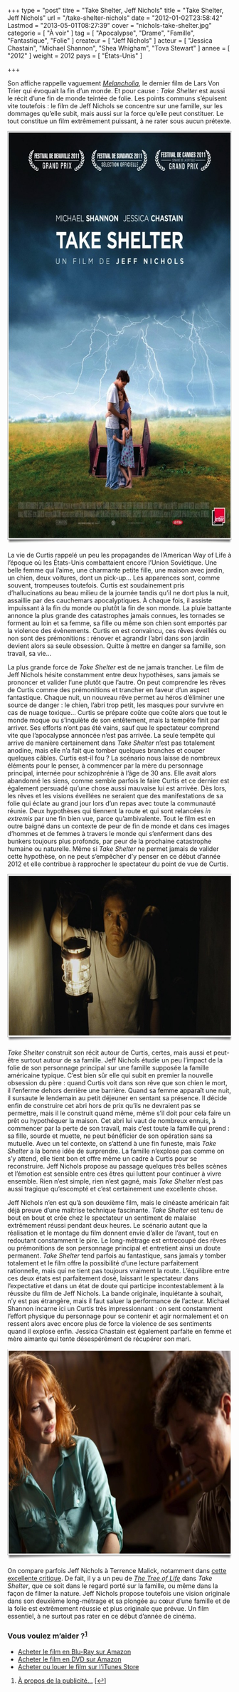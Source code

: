 +++
type = "post"
titre = "Take Shelter, Jeff Nichols"
title = "Take Shelter, Jeff Nichols"
url = "/take-shelter-nichols"
date = "2012-01-02T23:58:42"
Lastmod = "2013-05-01T08:27:39"
cover = "nichols-take-shelter.jpg"
categorie = [ "À voir" ]
tag = [ "Apocalypse", "Drame", "Famille", "Fantastique", "Folie" ]
createur = [ "Jeff Nichols" ]
acteur = [ "Jessica Chastain", "Michael Shannon", "Shea Whigham", "Tova Stewart" ]
annee = [ "2012" ]
weight = 2012
pays = [ "États-Unis" ]

+++

<p>Son affiche rappelle vaguement <em><a href="http://voiretmanger.fr/2011/08/09/melancholia-trier/">Melancholia</a></em>, le dernier film de Lars Von Trier qui évoquait la fin d&rsquo;un monde. Et pour cause : <em>Take Shelter</em> est aussi le récit d&rsquo;une fin de monde teintée de folie. Les points communs s&rsquo;épuisent vite toutefois : le film de Jeff Nichols se concentre sur une famille, sur les dommages qu&rsquo;elle subit, mais aussi sur la force qu&rsquo;elle peut constituer. Le tout constitue un film extrêmement puissant, à ne rater sous aucun prétexte.</p>
<div style="text-align: center;"><a href="http://www.allocine.fr/film/fichefilm_gen_cfilm=189944.html"><img class="aligncenter" style="border-style: initial; border-color: initial; border-width: 0px;" src="take-shelter-nichols.jpg" alt="Take shelter nichols" width="690" height="927" border="0" /></a></div>
<p>La vie de Curtis rappelé un peu les propagandes de l&rsquo;American Way of Life à l&rsquo;époque où les États-Unis combattaient encore l&rsquo;Union Soviétique. Une belle femme qui l&rsquo;aime, une charmante petite fille, une maison avec jardin, un chien, deux voitures, dont un pick-up… Les apparences sont, comme souvent, trompeuses toutefois. Curtis est soudainement pris d&rsquo;hallucinations au beau milieu de la journée tandis qu&rsquo;il ne dort plus la nuit, assaillie par des cauchemars apocalyptiques. À chaque fois, il assiste impuissant à la fin du monde ou plutôt la fin de son monde. La pluie battante annonce la plus grande des catastrophes jamais connues, les tornades se forment au loin et sa femme, sa fille ou même son chien sont emportés par la violence des évènements. Curtis en est convaincu, ces rêves éveillés ou non sont des prémonitions : rénover et agrandir l&rsquo;abri dans son jardin devient alors sa seule obsession. Quitte à mettre en danger sa famille, son travail, sa vie…</p>
<p>La plus grande force de <em>Take Shelter</em> est de ne jamais trancher. Le film de Jeff Nichols hésite constamment entre deux hypothèses, sans jamais se prononcer et valider l&rsquo;une plutôt que l&rsquo;autre. On peut comprendre les rêves de Curtis comme des prémonitions et trancher en faveur d&rsquo;un aspect fantastique. Chaque nuit, un nouveau rêve permet au héros d&rsquo;éliminer une source de danger : le chien, l&rsquo;abri trop petit, les masques pour survivre en cas de nuage toxique… Curtis se prépare coûte que coûte alors que tout le monde moque ou s&rsquo;inquiète de son entêtement, mais la tempête finit par arriver. Ses efforts n&rsquo;ont pas été vains, sauf que le spectateur comprend vite que l&rsquo;apocalypse annoncée n&rsquo;est pas arrivée. La seule tempête qui arrive de manière certainement dans <em>Take Shelter</em> n&rsquo;est pas totalement anodine, mais elle n&rsquo;a fait que tomber quelques branches et couper quelques câbles. Curtis est-il fou ? La scénario nous laisse de nombreux éléments pour le penser, à commencer par la mère du personnage principal, internée pour schizophrénie à l&rsquo;âge de 30 ans. Elle avait alors abandonné les siens, comme semble parfois le faire Curtis et ce dernier est également persuadé qu&rsquo;une chose aussi mauvaise lui est arrivée. Dès lors, les rêves et les visions éveillées ne seraient que des manifestations de sa folie qui éclate au grand jour lors d&rsquo;un repas avec toute la communauté réunie. Deux hypothèses qui tiennent la route et qui sont relancées <em>in extremis</em> par une fin bien vue, parce qu&rsquo;ambivalente. Tout le film est en outre baigné dans un contexte de peur de fin de monde et dans ces images d&rsquo;hommes et de femmes à travers le monde qui s&rsquo;enferment dans des bunkers toujours plus profonds, par peur de la prochaine catastrophe humaine ou naturelle. Même si <em>Take Shelter</em> ne permet jamais de valider cette hypothèse, on ne peut s&rsquo;empêcher d&rsquo;y penser en ce début d&rsquo;année 2012 et elle contribue à rapprocher le spectateur du point de vue de Curtis.</p>
<div style="text-align: center;"><img class="aligncenter" style="border-style: initial; border-color: initial; border-width: 0px;" src="take-shelter-michael-shannon.jpg" alt="Take shelter michael shannon" width="690" height="376" border="0" /></div>
<p><em>Take Shelter</em> construit son récit autour de Curtis, certes, mais aussi et peut-être surtout autour de sa famille. Jeff Nichols étudie un peu l&rsquo;impact de la folie de son personnage principal sur une famille supposée la famille américaine typique. C&rsquo;est bien sûr elle qui subit en premier la nouvelle obsession du père : quand Curtis voit dans son rêve que son chien le mort, il l&rsquo;enferme dehors derrière une barrière. Quand sa femme apparaît une nuit, il sursaute le lendemain au petit déjeuner en sentant sa présence. Il décide enfin de construire cet abri hors de prix qu&rsquo;ils ne devraient pas se permettre, mais il le construit quand même, même s&rsquo;il doit pour cela faire un prêt ou hypothéquer la maison. Cet abri lui vaut de nombreux ennuis, à commencer par la perte de son travail, mais c&rsquo;est toute la famille qui prend : sa fille, sourde et muette, ne peut bénéficier de son opération sans sa mutuelle. Avec un tel contexte, on s&rsquo;attend à une fin funeste, mais <em>Take Shelter</em> a la bonne idée de surprendre. La famille n&rsquo;explose pas comme on s&rsquo;y attend, elle tient bon et offre même un cadre à Curtis pour se reconstruire. Jeff Nichols propose au passage quelques très belles scènes et l&rsquo;émotion est sensible entre ces êtres qui luttent pour continuer à vivre ensemble. Rien n&rsquo;est simple, rien n&rsquo;est gagné, mais <em>Take Shelter</em> n&rsquo;est pas aussi tragique qu&rsquo;escompté et c&rsquo;est certainement une excellente chose.</p>
<p>Jeff Nichols n&rsquo;en est qu&rsquo;à son deuxième film, mais le cinéaste américain fait déjà preuve d&rsquo;une maîtrise technique fascinante. <em>Take Shelter</em> est tenu de bout en bout et crée chez le spectateur un sentiment de malaise extrêmement réussi pendant deux heures. Le scénario autant que la réalisation et le montage du film donnent envie d&rsquo;aller de l&rsquo;avant, tout en redoutant constamment le pire. Le long-métrage est entrecoupé des rêves ou prémonitions de son personnage principal et entretient ainsi un doute permanent. <em>Take Shelter</em> tend parfois au fantastique, sans jamais y tomber totalement et le film offre la possibilité d&rsquo;une lecture parfaitement rationnelle, mais qui ne tient pas toujours vraiment la route. L&rsquo;équilibre entre ces deux états est parfaitement dosé, laissant le spectateur dans l&rsquo;expectative et dans un état de doute qui participe incontestablement à la réussite du film de Jeff Nichols. La bande originale, inquiétante à souhait, n&rsquo;y est pas étrangère, mais il faut saluer la performance de l&rsquo;acteur. Michael Shannon incarne ici un Curtis très impressionnant : on sent constamment l&rsquo;effort physique du personnage pour se contenir et agir normalement et on ressent alors avec encore plus de force la violence de ses sentiments quand il explose enfin. Jessica Chastain est également parfaite en femme et mère aimante qui tente désespérément de récupérer son mari.</p>
<div style="text-align: center;"><img class="aligncenter" style="border-style: initial; border-color: initial; border-width: 0px;" src="take-shelter-jessica-chastain.jpg" alt="Take shelter jessica chastain" width="690" height="473" border="0" /></div>
<p>On compare parfois Jeff Nichols à Terrence Malick, notamment dans <a href="http://www.playlistsociety.fr/2011/11/take-shelter-de-jeff-nichols/17186/">cette excellente critique</a>. De fait, il y a un peu de <em><a href="http://voiretmanger.fr/2011/05/17/tree-of-life-malick/">The Tree of Life</a></em> dans <em>Take Shelter</em>, que ce soit dans le regard porté sur la famille, ou même dans la façon de filmer la nature. Jeff Nichols propose toutefois une vision originale dans son deuxième long-métrage et sa plongée au cœur d&rsquo;une famille et de la folie est extrêmement réussie et plus originale que prévue. Un film essentiel, à ne surtout pas rater en ce début d&rsquo;année de cinéma.</p>
<div class="amazon">
<h3>Vous voulez m&rsquo;aider ?<sup><a href="#footnote_0_5457" id="identifier_0_5457" class="footnote-link footnote-identifier-link" title="&Agrave; propos de la publicit&eacute;&hellip;">1</a></sup></h3>
<ul>
<li><a href="http://www.amazon.fr/gp/product/B007EYQ2C0/ref=as_li_ss_tl?ie=UTF8&#038;tag=leblogdenic07-21&#038;linkCode=as2&#038;camp=1642&#038;creative=19458&#038;creativeASIN=B007EYQ2C0">Acheter le film en Blu-Ray sur Amazon</a></li>
<li><a href="http://www.amazon.fr/gp/product/B007EYQ2CK/ref=as_li_ss_tl?ie=UTF8&#038;tag=leblogdenic07-21&#038;linkCode=as2&#038;camp=1642&#038;creative=19458&#038;creativeASIN=B007EYQ2CK">Acheter le film en DVD sur Amazon</a></li>
<li><a href="http://itunes.apple.com/fr/movie/take-shelter-vost/id520202167">Acheter ou louer le film sur l&rsquo;iTunes Store</a></li>
</ul>
</div>
<ol class="footnotes"><li id="footnote_0_5457" class="footnote"><a href="http://voiretmanger.fr/soutien/">À propos de la publicité…</a> [<a href="#identifier_0_5457" class="footnote-link footnote-back-link">&#8617;</a>]</li></ol>

